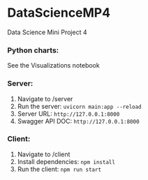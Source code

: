 # DataScienceMP4
Data Science Mini Project 4

### Python charts:
See the Visualizations notebook

### Server:
1. Navigate to /server
2. Run the server: `uvicorn main:app --reload`
3. Server URL: `http://127.0.0.1:8000`
4. Swagger API DOC: `http://127.0.0.1:8000`


### Client:
1. Navigate to /client
2. Install dependencies: `npm install`
3. Run the client: `npm run start`
